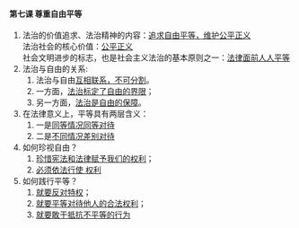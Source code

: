 #### 第七课 尊重自由平等

1. 法治的价值追求、法治精神的内容：<u>追求自由平等，维护公平正义</u><br> 法治社会的核心价值：<u>公平正义</u><br> 社会文明进步的标志，也是社会主义法治的基本原则之一：<u>法律面前人人平等</u>
2. 法治与自由的关系:
   1. 法治与自由<u>互相联系，不可分割</u>。
   2. 一方面，<u>法治标定了自由的界限</u>；
   3. 另一方面，<u>法治是自由的保障</u>。
3. 在法律意义上，平等具有两层含义：
   1. 一是<u>同等情况同等对待</u>
   2. 二是<u>不同情况差别对待</u>
4. 如何珍视自由？
   1. <u>珍惜宪法和法律赋予我们的权利</u>；
   2. <u>必须依法行使 权利</u>
5. 如何践行平等？
   1. <u>就要反对特权</u>；
   2. <u>就要平等对待他人的合法权利</u>；
   3. <u>就要敢于抵抗不平等的行为</u>

